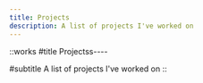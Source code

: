 ```yaml
---
title: Projects
description: A list of projects I've worked on
---
```


::works
#title
Projectss----

#subtitle
A list of projects I've worked on
::
